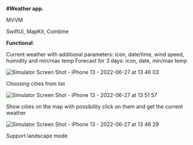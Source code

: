 **#Weather app.** 

MVVM 

SwiftUI, MapKit, Combine

**Functional**:


Current weather with additional parameters: icon, date/time, wind speed, humidity and min/max temp
Forecast for 3 days: icon, date, min/max temp

![Simulator Screen Shot - iPhone 13 - 2022-06-27 at 13 46 03](https://user-images.githubusercontent.com/41231933/175925057-714673ae-7f38-4b13-a367-ce1b906a93d1.jpg)

Choosing cities from list

![Simulator Screen Shot - iPhone 13 - 2022-06-27 at 13 51 57](https://user-images.githubusercontent.com/41231933/175925418-9616d0a0-ad37-4040-b258-cda849260e29.jpg)

Show cities on the map with possibility click on them and get the current weather

![Simulator Screen Shot - iPhone 13 - 2022-06-27 at 13 46 29](https://user-images.githubusercontent.com/41231933/175925430-1f3ea5db-563e-4365-a026-98ab21711c69.jpg)

Support landscape mode
